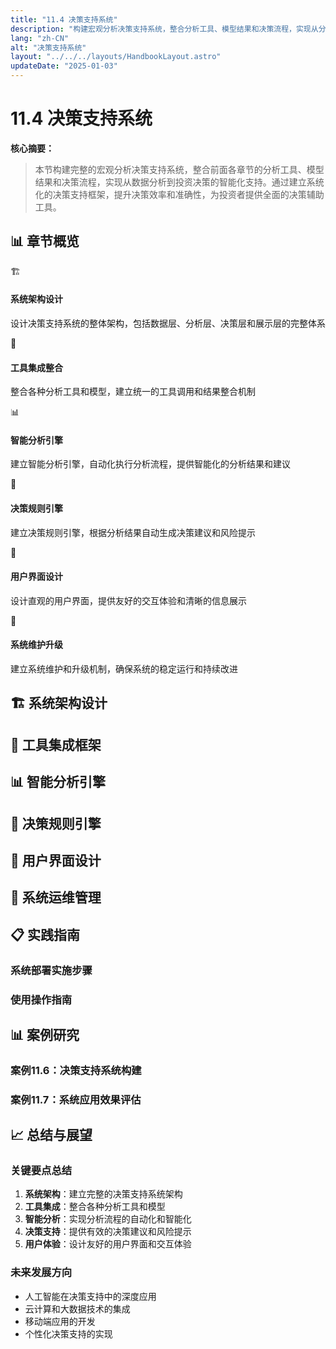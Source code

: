 ```yaml
---
title: "11.4 决策支持系统"
description: "构建宏观分析决策支持系统，整合分析工具、模型结果和决策流程，实现从分析到决策的智能化支持"
lang: "zh-CN"
alt: "决策支持系统"
layout: "../../../layouts/HandbookLayout.astro"
updateDate: "2025-01-03"
---
```


# 11.4 决策支持系统

**核心摘要：**
> 
> 本节构建完整的宏观分析决策支持系统，整合前面各章节的分析工具、模型结果和决策流程，实现从数据分析到投资决策的智能化支持。通过建立系统化的决策支持框架，提升决策效率和准确性，为投资者提供全面的决策辅助工具。

## 📊 章节概览

<div class="overview-grid">
<div class="overview-card">
<div class="card-header">
<span class="card-icon">🏗️</span>
<h4>系统架构设计</h4>
</div>
<div class="card-content">
<p>设计决策支持系统的整体架构，包括数据层、分析层、决策层和展示层的完整体系</p>
</div>
</div>
<div class="overview-card">
<div class="card-header">
<span class="card-icon">🔗</span>
<h4>工具集成整合</h4>
</div>
<div class="card-content">
<p>整合各种分析工具和模型，建立统一的工具调用和结果整合机制</p>
</div>
</div>
<div class="overview-card">
<div class="card-header">
<span class="card-icon">📊</span>
<h4>智能分析引擎</h4>
</div>
<div class="card-content">
<p>建立智能分析引擎，自动化执行分析流程，提供智能化的分析结果和建议</p>
</div>
</div>
<div class="overview-card">
<div class="card-header">
<span class="card-icon">🎯</span>
<h4>决策规则引擎</h4>
</div>
<div class="card-content">
<p>建立决策规则引擎，根据分析结果自动生成决策建议和风险提示</p>
</div>
</div>
<div class="overview-card">
<div class="card-header">
<span class="card-icon">📱</span>
<h4>用户界面设计</h4>
</div>
<div class="card-content">
<p>设计直观的用户界面，提供友好的交互体验和清晰的信息展示</p>
</div>
</div>
<div class="overview-card">
<div class="card-header">
<span class="card-icon">🔄</span>
<h4>系统维护升级</h4>
</div>
<div class="card-content">
<p>建立系统维护和升级机制，确保系统的稳定运行和持续改进</p>
</div>
</div>
</div>

## 🏗️ 系统架构设计

<!-- 系统架构占位：整体架构、层次设计、模块划分等 -->

## 🔗 工具集成框架

<!-- 工具集成占位：集成方法、接口设计、数据流转等 -->

## 📊 智能分析引擎

<!-- 智能分析占位：分析算法、自动化流程、结果生成等 -->

## 🎯 决策规则引擎

<!-- 决策规则占位：规则设计、决策逻辑、建议生成等 -->

## 📱 用户界面设计

<!-- 界面设计占位：UI设计、交互体验、信息展示等 -->

## 🔄 系统运维管理

<!-- 运维管理占位：监控机制、维护流程、升级策略等 -->

## 📋 实践指南

### 系统部署实施步骤

<!-- 部署步骤占位：安装配置、测试验证、上线运行等 -->

### 使用操作指南

<!-- 操作指南占位：功能使用、操作流程、注意事项等 -->

## 📊 案例研究

### 案例11.6：决策支持系统构建

<!-- 案例研究占位：实际系统构建案例，展示完整开发过程 -->

### 案例11.7：系统应用效果评估

<!-- 案例研究占位：系统应用案例，展示实际效果和价值 -->

## 📈 总结与展望

### 关键要点总结

1. **系统架构**：建立完整的决策支持系统架构
2. **工具集成**：整合各种分析工具和模型
3. **智能分析**：实现分析流程的自动化和智能化
4. **决策支持**：提供有效的决策建议和风险提示
5. **用户体验**：设计友好的用户界面和交互体验

### 未来发展方向

- 人工智能在决策支持中的深度应用
- 云计算和大数据技术的集成
- 移动端应用的开发
- 个性化决策支持的实现 